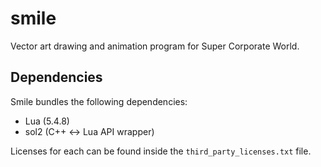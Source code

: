 # smile
Vector art drawing and animation program for Super Corporate World.

## Dependencies

Smile bundles the following dependencies:
- Lua (5.4.8)
- sol2 (C++ <-> Lua API wrapper)

Licenses for each can be found inside the `third_party_licenses.txt` file.